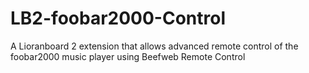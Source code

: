 # LB2-foobar2000-Control
A Lioranboard 2 extension that allows advanced remote control of the foobar2000 music player using Beefweb Remote Control
